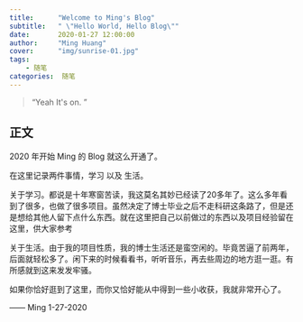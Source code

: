```yaml
---
title:      "Welcome to Ming's Blog"
subtitle:   " \"Hello World, Hello Blog\""
date:       2020-01-27 12:00:00
author:     "Ming Huang"
cover:      "img/sunrise-01.jpg"
tags:
    - 随笔
categories:  随笔
---
```


> “Yeah It's on. ”


## 正文

2020 年开始 Ming 的 Blog 就这么开通了。

在这里记录两件事情，学习 以及 生活。

关于学习。都说是十年寒窗苦读，我这莫名其妙已经读了20多年了。这么多年看到了很多，也做了很多项目。虽然决定了博士毕业之后不走科研这条路了，但是还是想给其他人留下点什么东西。就在这里把自己以前做过的东西以及项目经验留在这里，供大家参考

关于生活。由于我的项目性质，我的博士生活还是蛮空闲的。毕竟苦逼了前两年，后面就轻松多了。闲下来的时候看看书，听听音乐，再去些周边的地方逛一逛。有所感就到这来发发牢骚。

如果你恰好逛到了这里，而你又恰好能从中得到一些小收获，我就非常开心了。

—— Ming 1-27-2020
